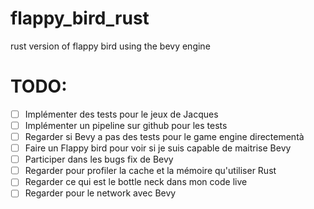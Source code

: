 # flappy_bird_rust
rust version of flappy bird using the bevy engine

# TODO:

- [ ] Implémenter des tests pour le jeux de Jacques
- [ ] Implémenter un pipeline sur github pour les tests
- [ ] Regarder si Bevy a pas des tests pour le game engine directementà
- [ ] Faire un Flappy bird pour voir si je suis capable de maitrise Bevy
- [ ] Participer dans les bugs fix de Bevy
- [ ] Regarder pour profiler la cache et la mémoire qu'utiliser Rust
- [ ] Regarder ce qui est le bottle neck dans mon code live
- [ ] Regarder pour le network avec Bevy